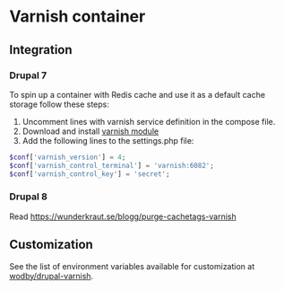 # Varnish container

## Integration

### Drupal 7

To spin up a container with Redis cache and use it as a default cache storage follow these steps:

1. Uncomment lines with varnish service definition in the compose file.
2. Download and install [varnish module](https://www.drupal.org/project/varnish)
3. Add the following lines to the settings.php file:

```php
$conf['varnish_version'] = 4;
$conf['varnish_control_terminal'] = 'varnish:6082';
$conf['varnish_control_key'] = 'secret';
```

### Drupal 8

Read https://wunderkraut.se/blogg/purge-cachetags-varnish

## Customization

See the list of environment variables available for customization at [wodby/drupal-varnish](https://github.com/wodby/drupal-varnish).
